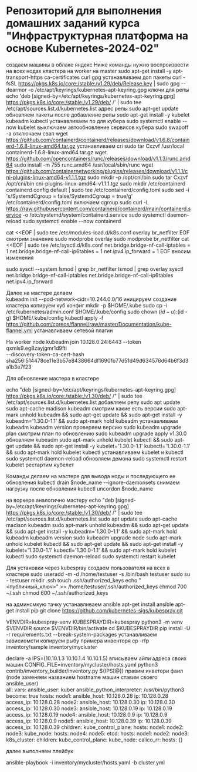 # Репозиторий для выполнения домашних заданий курса "Инфраструктурная платформа на основе Kubernetes-2024-02" 

создаем машины в облаке яндекс 
Ниже команды нужно воспроизвести на всех нодах кластера  на worker  на master 
 sudo apt-get install -y apt-transport-https ca-certificates curl gpg  устанавливаем доп пакеты 
curl -fsSL https://pkgs.k8s.io/core:/stable:/v1.29/deb/Release.key | sudo gpg --dearmor -o /etc/apt/keyrings/kubernetes-apt-keyring.gpg   ключи для репы
 echo 'deb [signed-by=/etc/apt/keyrings/kubernetes-apt-keyring.gpg] https://pkgs.k8s.io/core:/stable:/v1.29/deb/ /' | sudo tee /etc/apt/sources.list.d/kubernetes.list  адрес репы 
 sudo apt-get update обновляем пакеты после добавление репы
 sudo apt-get install -y kubelet kubeadm kubectl  устанавливаем  по   для кубера 
sudo systemctl enable --now kubelet  выключаем автообновление сервисов кубера 
sudo swapoff -a отключаем свап 
 wget https://github.com/containerd/containerd/releases/download/v1.6.8/containerd-1.6.8-linux-amd64.tar.gz   устанавливаем cri 
 sudo tar Cxzvf /usr/local containerd-1.6.8-linux-amd64.tar.gz
wget https://github.com/opencontainers/runc/releases/download/v1.1.3/runc.amd64 
 sudo install -m 755 runc.amd64 /usr/local/sbin/runc
 wget https://github.com/containernetworking/plugins/releases/download/v1.1.1/cni-plugins-linux-amd64-v1.1.1.tgz
sudo mkdir -p /opt/cni/bin
sudo tar Cxzvf /opt/cni/bin cni-plugins-linux-amd64-v1.1.1.tgz
 sudo mkdir /etc/containerd
 containerd config default | sudo tee /etc/containerd/config.toml
sudo sed -i 's/SystemdCgroup \= false/SystemdCgroup \= true/g' /etc/containerd/config.toml   включаем cgroup
 sudo curl -L https://raw.githubusercontent.com/containerd/containerd/main/containerd.service -o /etc/systemd/system/containerd.service
 sudo systemctl daemon-reload
sudo systemctl enable --now containerd

cat <<EOF | sudo tee /etc/modules-load.d/k8s.conf
overlay
br_netfilter
EOF  смотрим значение 
sudo modprobe overlay
sudo modprobe br_netfilter
cat <<EOF | sudo tee /etc/sysctl.d/k8s.conf
net.bridge.bridge-nf-call-iptables  = 1
net.bridge.bridge-nf-call-ip6tables = 1
net.ipv4.ip_forward                 = 1
EOF   вносим изменения 

sudo sysctl --system
lsmod | grep br_netfilter
lsmod | grep overlay
sysctl net.bridge.bridge-nf-call-iptables net.bridge.bridge-nf-call-ip6tables net.ipv4.ip_forward

Далее на мастере делаем  
kubeadm init --pod-network-cidr=10.244.0.0/16   иницируем создание кластера 
копируем   куб конфиг 
mkdir -p $HOME/.kube
sudo cp -i /etc/kubernetes/admin.conf $HOME/.kube/config
sudo chown $(id -u):$(id -g) $HOME/.kube/config
kubectl apply -f https://github.com/coreos/flannel/raw/master/Documentation/kube-flannel.yml    устанавливаем сетевой плагин   

На worker   node
 kubeadm join 10.128.0.24:6443 --token qxmls9.eg8zayjgmr1d9fti \
        --discovery-token-ca-cert-hash sha256:514478ce11e3b57e8438664df1690fb77d51d49d634576d64b6f3d3a1b3e7f23




Для обновление мастера  в кластере 

echo "deb [signed-by=/etc/apt/keyrings/kubernetes-apt-keyring.gpg] https://pkgs.k8s.io/core:/stable:/v1.30/deb/ /" | sudo tee /etc/apt/sources.list.d/kubernetes.list  добавляем репу 
sudo apt update
 sudo apt-cache madison kubeadm  смотрим какие есть версии 
sudo apt-mark unhold kubeadm && sudo apt-get update && sudo apt-get install -y kubeadm='1.30.0-1.1' && sudo apt-mark hold kubeadm   устанавливаем  kubeadm
 kubeadm version проверяем  версию 
sudo kubeadm upgrade plan   смотрим план по обновлению
sudo kubeadm upgrade apply v1.30.0  обновляем  kubeadm
sudo apt-mark unhold kubelet kubectl && sudo apt-get update && sudo apt-get install -y kubelet='1.30.0-1.1' kubectl='1.30.0-1.1' && sudo apt-mark hold kubelet kubectl  устанавливаем  kubelet  и kubectl 
sudo systemctl daemon-reload    обновляем демона
sudo systemctl restart kubelet  рестартим кубелет 

Команды делаем на мастере 
для вывода ноды и последующего ее обновления 
kubectl drain  $node_name --ignore-daemonsets  снимаем нагрузку 
после обновления 
kubectl uncordon $node_name


на воркере  аналогично мастеру 
echo "deb [signed-by=/etc/apt/keyrings/kubernetes-apt-keyring.gpg] https://pkgs.k8s.io/core:/stable:/v1.30/deb/ /" | sudo tee /etc/apt/sources.list.d/kubernetes.list
sudo apt update
 sudo apt-cache madison kubeadm
sudo apt-mark unhold kubeadm && sudo apt-get update && sudo apt-get install -y kubeadm='1.30.0-1.1' && sudo apt-mark hold kubeadm
kubeadm version
sudo kubeadm upgrade node
sudo apt-mark unhold kubelet kubectl && sudo apt-get update && sudo apt-get install -y kubelet='1.30.0-1.1' kubectl='1.30.0-1.1' && sudo apt-mark hold kubelet kubectl
sudo systemctl daemon-reload
sudo systemctl restart kubelet



Для установки через  kubespray
создаем пользователя  на всех  в кластере 
sudo useradd -m -d /home/testuser -s /bin/bash testuser
sudo su - testuser
mkdir .ssh
touch .ssh/authorized_keys
echo "<публичный_ключ>" >> /home/testuser/.ssh/authorized_keys
chmod 700 ~/.ssh
chmod 600 ~/.ssh/authorized_keys



на админсмкую тачку устанавливаем  ansible 
apt-get install ansible
apt-get install pip 
git clone   https://github.com/kubernetes-sigs/kubespray.git 

VENVDIR=kubespray-venv
KUBESPRAYDIR=kubespray
python3 -m venv $VENVDIR
source $VENVDIR/bin/activate
cd $KUBESPRAYDIR
pip install -U -r requirements.txt   --break-system-packages устанавливаем зависиомсти 
копируем рыбу примера инвенторя cp -rfp inventory/sample inventory/mycluster 

declare -a IPS=(10.10.1.3 10.10.1.4 10.10.1.5)   вписываем  айпи адреса своих  машин 
CONFIG_FILE=inventory/mycluster/hosts.yaml python3 contrib/inventory_builder/inventory.py ${IPS[@]} 
правим инветори фаил   (node  заменяем названием   hostname машин   ставим своего ansible_user)   
all:
  vars:
    ansible_user: kuber
    ansible_python_interpreter: /usr/bin/python3
    become: true
  hosts:
    node1:
      ansible_host: 10.128.0.28
      ip: 10.128.0.28
      access_ip: 10.128.0.28
    node2:
      ansible_host: 10.128.0.30
      ip: 10.128.0.30
      access_ip: 10.128.0.30
    node3:
      ansible_host: 10.128.0.19
      ip: 10.128.0.19
      access_ip: 10.128.0.19
    node4:
      ansible_host: 10.128.0.9
      ip: 10.128.0.9
      access_ip: 10.128.0.9
    node5:
      ansible_host: 10.128.0.39
      ip: 10.128.0.39
      access_ip: 10.128.0.39
  children:
    kube_control_plane:
      hosts:
        node1:
        node2:
        node3:
    kube_node:
      hosts:
        node4:
        node5:
    etcd:
      hosts:
        node1:
        node2:
        node3:
    k8s_cluster:
      children:
        kube_control_plane:
        kube_node:
    calico_rr:
      hosts: {}


далее выполняем плейбук

ansible-playbook -i inventory/mycluster/hosts.yaml  -b cluster.yml












